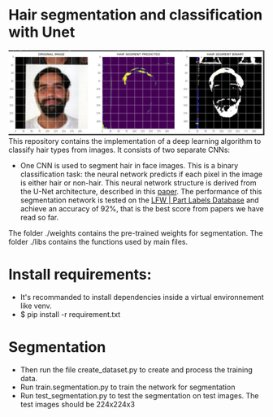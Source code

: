 # Hair segmentation and classification with Unet

![Example](libs/hair_segment_sample.png "Title")
This repository contains the implementation of a deep learning algorithm to classify hair types from images. It consists of two separate CNNs:
- One CNN is used to segment hair in face images. This is a binary classification task: the neural network predicts if each pixel in the image is either hair or non-hair. This neural network structure is derived from the U-Net architecture, described in this [paper](https://arxiv.org/abs/1505.04597). The performance of this segmentation network is tested on the [LFW | Part Labels Database](http://vis-www.cs.umass.edu/lfw/part_labels/) and achieve an accuracy of 92%, that is the best score from papers we have read so far.

The folder ./weights contains the pre-trained weights for segmentation. 
The folder ./libs contains the functions used by main files.

# Install requirements:
- It's recommanded to install dependencies inside a virtual environnement like venv.
- $ pip install -r requirement.txt

# Segmentation

- Then run the file create_dataset.py to create and process the training data. 
- Run train.segmentation.py to train the network for segmentation
- Run test_segmentation.py to test the segmentation on test images. The test images should be 224x224x3

